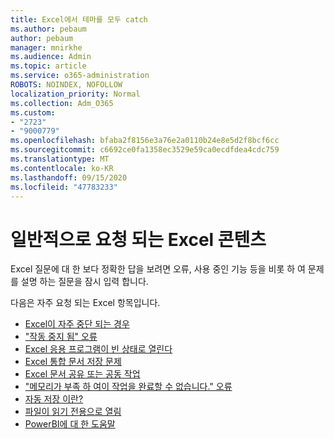 ```yaml
---
title: Excel에서 테마를 모두 catch
ms.author: pebaum
author: pebaum
manager: mnirkhe
ms.audience: Admin
ms.topic: article
ms.service: o365-administration
ROBOTS: NOINDEX, NOFOLLOW
localization_priority: Normal
ms.collection: Adm_O365
ms.custom:
- "2723"
- "9000779"
ms.openlocfilehash: bfaba2f8156e3a76e2a0110b24e8e5d2f8bcf6cc
ms.sourcegitcommit: c6692ce0fa1358ec3529e59ca0ecdfdea4cdc759
ms.translationtype: MT
ms.contentlocale: ko-KR
ms.lasthandoff: 09/15/2020
ms.locfileid: "47783233"
---
```

# <a name="commonly-requested-content-for-excel"></a>일반적으로 요청 되는 Excel 콘텐츠

Excel 질문에 대 한 보다 정확한 답을 보려면 오류, 사용 중인 기능 등을 비롯 하 여 문제를 설명 하는 질문을 잠시 입력 합니다. 

다음은 자주 요청 되는 Excel 항목입니다.

- [Excel이 자주 중단 되는 경우](https://support.office.com/article/Excel-not-responding-hangs-freezes-or-stops-working-37E7D3C9-9E84-40BF-A805-4CA6853A1FF4)
- ["작동 중지 됨" 오류](https://support.office.com/client/52bd7985-4e99-4a35-84c8-2d9b8301a2fa)
- [Excel 응용 프로그램이 빈 상태로 열린다](https://docs.microsoft.com/office/troubleshoot/excel/excel-opens-blank)
- [Excel 통합 문서 저장 문제](https://docs.microsoft.com/office/troubleshoot/excel/issue-when-save-excel-workbooks)
- [Excel 문서 공유 또는 공동 작업](https://support.office.com/article/7152aa8b-b791-414c-a3bb-3024e46fb104)
- ["메모리가 부족 하 여이 작업을 완료할 수 없습니다." 오류](https://docs.microsoft.com/office/troubleshoot/excel/available-resources-errors)
- [자동 저장 이란?](https://support.office.com/article/6d6bd723-ebfd-4e40-b5f6-ae6e8088f7a5)
- [파일이 읽기 전용으로 열림](https://support.office.com/article/why-did-my-file-open-read-only-3ab4b792-da50-4b38-8628-14c64e1f1d15)
- [PowerBI에 대 한 도움말](https://powerbi.microsoft.com/support/)